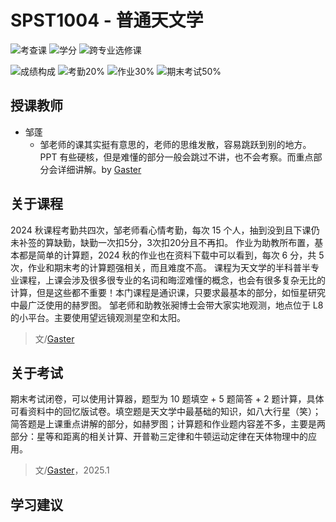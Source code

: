 # SPST1004 - 普通天文学

<!--
1. 通过 [Shields.io](https://shields.io/) 生成如下的徽章，标注课程的基本信息。
2. 请根据课程的具体内容增删仓库的子文件夹。子文件夹建议使用小写英文，并且添加 README.md。
3. 关于课程的描述可以不止以下几个方面，酌情增删。
4. hoa.moe 生成本课程对应页面后，请将页面链接复制到 GitHub 仓库的 About/Website 中。
5. 可以在 GitHub 页面的 About/Topics 中为课程添加话题名称。
-->

![考查课](https://img.shields.io/badge/%E8%80%83%E6%9F%A5%E8%AF%BE-green)
![学分](https://img.shields.io/badge/%E5%AD%A6%E5%88%86-2-moccasin)
![跨专业选修课](https://img.shields.io/badge/%E8%B7%A8%E4%B8%93%E4%B8%9A%E9%80%89%E4%BF%AE%E8%AF%BE-lightskyblue)

![成绩构成](https://img.shields.io/badge/%E6%88%90%E7%BB%A9%E6%9E%84%E6%88%90-gold)
![考勤20%](https://img.shields.io/badge/考勤-20%25-wheat)
![作业30%](https://img.shields.io/badge/%E4%BD%9C%E4%B8%9A-40%25-wheat)
![期末考试50%](https://img.shields.io/badge/%E6%9C%9F%E6%9C%AB%E8%80%83%E8%AF%95-60%25-wheat)


## 授课教师

- 邹蓬
  - 邹老师的课其实挺有意思的，老师的思维发散，容易跳跃到别的地方。PPT 有些硬核，但是难懂的部分一般会跳过不讲，也不会考察。而重点部分会详细讲解。by [Gaster](https://github.com/WDGaster703)

 
## 关于课程

2024 秋课程考勤共四次，邹老师看心情考勤，每次 15 个人，抽到没到且下课仍未补签的算缺勤，缺勤一次扣5分，3次扣20分且不再扣。
作业为助教所布置，基本都是简单的计算题，2024 秋的作业也在资料下载中可以看到，每次 6 分，共 5 次，作业和期末考的计算题强相关，而且难度不高。
课程为天文学的半科普半专业课程，上课会涉及很多很专业的名词和晦涩难懂的概念，也会有很多复杂无比的计算，但是这些都不重要！本门课程是通识课，只要求最基本的部分，如恒星研究中最广泛使用的赫罗图。
邹老师和助教张昶博士会带大家实地观测，地点位于 L8 的小平台。主要使用望远镜观测星空和太阳。

> 文/[Gaster](https://github.com/WDGaster703)

## 关于考试

期末考试闭卷，可以使用计算器，题型为 10 题填空 + 5 题简答 + 2 题计算，具体可看资料中的回忆版试卷。填空题是天文学中最基础的知识，如八大行星（笑）；简答题是上课重点讲解的部分，如赫罗图；计算题和作业题内容差不多，主要是两部分：星等和距离的相关计算、开普勒三定律和牛顿运动定律在天体物理中的应用。

> 文/[Gaster](https://github.com/WDGaster703)，2025.1

## 学习建议
